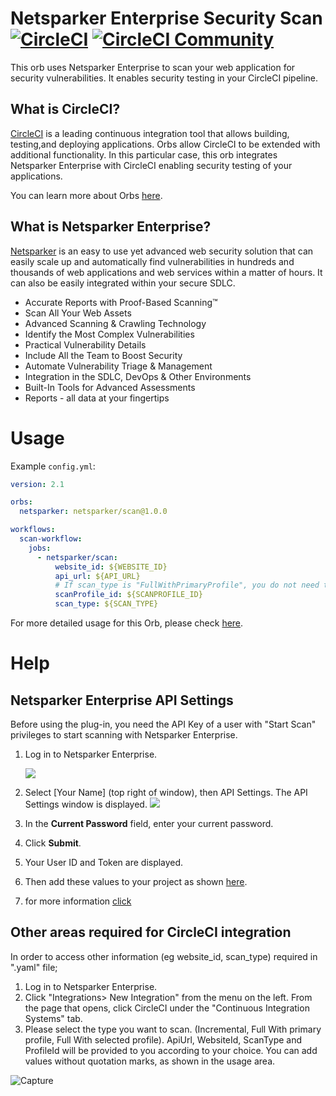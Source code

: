 # Netsparker Enterprise Security Scan [![CircleCI](https://circleci.com/gh/ahmetsonmez/netsparker-orb/tree/Alpha.svg?style=svg)](https://circleci.com/gh/ahmetsonmez/netsparker-orb/tree/Alpha) [![CircleCI Community](https://img.shields.io/badge/community-CircleCI%20Discuss-343434.svg)](https://discuss.circleci.com/c/ecosystem/orbs)


This orb uses Netsparker Enterprise to scan your web application for security vulnerabilities. It enables security testing in your CircleCI pipeline.

## What is CircleCI?

[CircleCI](https://circleci.com) is a leading continuous integration tool that allows building, testing,and deploying applications.
Orbs allow CircleCI to be extended with additional functionality. 
In this particular case, this orb integrates Netsparker Enterprise with CircleCI enabling security testing of your applications.

You can learn more about Orbs [here](https://circleci.com/docs/2.0/using-orbs/).

## What is Netsparker Enterprise?

[Netsparker](https://www.netsparker.com/) is an easy to use yet advanced web security solution that can easily scale up and automatically find vulnerabilities in hundreds and thousands of web applications and web services within a matter of hours. It can also be easily integrated within your secure SDLC.

 * Accurate Reports with Proof-Based Scanning™
 * Scan All Your Web Assets
 * Advanced Scanning & Crawling Technology
 * Identify the Most Complex Vulnerabilities
 * Practical Vulnerability Details
 * Include All the Team to Boost Security
 * Automate Vulnerability Triage & Management
 * Integration in the SDLC, DevOps & Other Environments
 * Built-In Tools for Advanced Assessments
 * Reports - all data at your fingertips
 
# Usage

Example `config.yml`:

```yaml
version: 2.1

orbs:
  netsparker: netsparker/scan@1.0.0

workflows:
  scan-workflow:
    jobs:
      - netsparker/scan:
          website_id: ${WEBSITE_ID}
          api_url: ${API_URL}
          # If scan_type is "FullWithPrimaryProfile", you do not need to fill in scanProfile_id.
          scanProfile_id: ${SCANPROFILE_ID}
          scan_type: ${SCAN_TYPE}
```

For more detailed usage for this Orb, please check [here](https://circleci.com/orbs/registry/orb/netsparker/scan).

# Help

## Netsparker Enterprise API Settings

Before using the plug-in, you need the API Key of a user with "Start Scan" privileges to start scanning with Netsparker Enterprise. 

1. Log in to Netsparker Enterprise. 

      <img src="https://dpsvdv74uwwos.cloudfront.net/statics/img/drive/e0n1pakkc5lwnnc-thyfnrrt2kg6jsb-xhm.png">  
      
2. Select [Your Name] (top right of window), then API Settings. The API Settings window is displayed.
      <img src="https://dpsvdv74uwwos.cloudfront.net/statics/img/drive/dqgyyhekmetqssamsjgjfmhaenflkh0jv1h.png">
  
3. In the **Current Password** field, enter your current password.

4. Click **Submit**.

5. Your User ID and Token are displayed.

6. Then add these values to your project as shown [here](https://circleci.com/blog/new-on-circleci-import-project-environment-variables/).

7. for more information [click](https://www.netsparker.com/support/api-settings/)

## Other areas required for CircleCI integration

In order to access other information (eg website_id, scan_type) required in ".yaml" file;
1. Log in to Netsparker Enterprise.
1. Click "Integrations> New Integration" from the menu on the left. From the page that opens, click CircleCI under the "Continuous Integration Systems" tab.
1. Please select the type you want to scan. (Incremental, Full With primary profile, Full With selected profile). ApiUrl, WebsiteId, ScanType and ProfileId will be provided to you according to your choice. You can add values without quotation marks, as shown in the usage area.

![Capture](https://user-images.githubusercontent.com/20044226/66570856-16f06680-eb77-11e9-9f79-0655db6a13a0.PNG)
